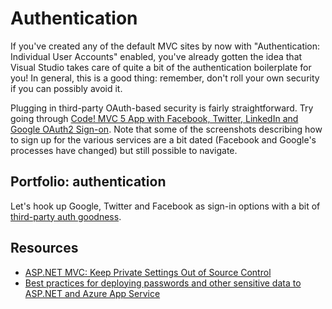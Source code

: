 # Authentication

If you've created any of the default MVC sites by now with "Authentication: Individual User Accounts" enabled, you've already gotten the idea that Visual Studio takes care of quite a bit of the authentication boilerplate for you! In general, this is a good thing: remember, don't roll your own security if you can possibly avoid it.

Plugging in third-party OAuth-based security is fairly straightforward. Try going through [Code! MVC 5 App with Facebook, Twitter, LinkedIn and Google OAuth2 Sign-on](http://www.asp.net/mvc/overview/security/create-an-aspnet-mvc-5-app-with-facebook-and-google-oauth2-and-openid-sign-on). Note that some of the screenshots describing how to sign up for the various services are a bit dated (Facebook and Google's processes have changed) but still possible to navigate.


## Portfolio: authentication

Let's hook up Google, Twitter and Facebook as sign-in options with a bit of [third-party auth goodness](portfolio/auth.md).


## Resources

 - [ASP.NET MVC: Keep Private Settings Out of Source Control](http://www.codeproject.com/Articles/755682/ASP-NET-MVC-Keep-Private-Settings-Out-of-Source-Co)
 - [Best practices for deploying passwords and other sensitive data to ASP.NET and Azure App Service](http://www.asp.net/identity/overview/features-api/best-practices-for-deploying-passwords-and-other-sensitive-data-to-aspnet-and-azure)
